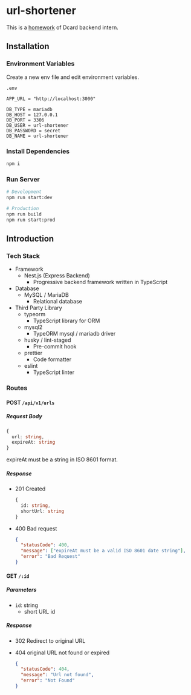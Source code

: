 # url-shortener

This is a [homework](https://drive.google.com/file/d/1AreBiHDUYXH6MI5OqWpKP-f6-W0zA8np/view) of Dcard backend intern.

## Installation

### Environment Variables

Create a new env file and edit environment variables.

`.env`

```env
APP_URL = "http://localhost:3000"

DB_TYPE = mariadb
DB_HOST = 127.0.0.1
DB_PORT = 3306
DB_USER = url-shortener
DB_PASSWORD = secret
DB_NAME = url-shortener
```

### Install Dependencies

```bash
npm i
```

### Run Server

```bash
# Development
npm run start:dev

# Production
npm run build
npm run start:prod
```

## Introduction

### Tech Stack

- Framework
  - Nest.js (Express Backend)
    - Progressive backend framework written in TypeScript
- Database
  - MySQL / MariaDB
    - Relational database
- Third Party Library
  - typeorm
    - TypeScript library for ORM
  - mysql2
    - TypeORM mysql / mariadb driver
  - husky / lint-staged
    - Pre-commit hook
  - prettier
    - Code formatter
  - eslint
    - TypeScript linter

### Routes

#### POST `/api/v1/urls`

##### Request Body

```typescript
{
  url: string,
  expireAt: string
}
```

expireAt must be a string in ISO 8601 format.

##### Response

- 201 Created

  ```typescript
  {
    id: string,
    shortUrl: string
  }
  ```

- 400 Bad request

  ```json
  {
    "statusCode": 400,
    "message": ["expireAt must be a valid ISO 8601 date string"],
    "error": "Bad Request"
  }
  ```

#### GET `/:id`

##### Parameters

- `id`: string
  - short URL id

##### Response

- 302 Redirect to original URL
- 404 original URL not found or expired

  ```json
  {
    "statusCode": 404,
    "message": "Url not found",
    "error": "Not Found"
  }
  ```
